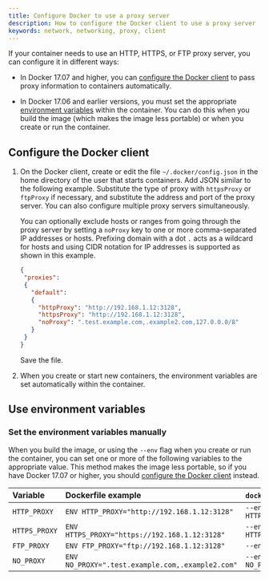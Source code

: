 ```yaml
---
title: Configure Docker to use a proxy server
description: How to configure the Docker client to use a proxy server
keywords: network, networking, proxy, client
---
```


If your container needs to use an HTTP, HTTPS, or FTP proxy server, you can
configure it in different ways:

- In Docker 17.07 and higher, you can
  [configure the Docker client](#configure-the-docker-client) to pass
  proxy information to containers automatically.

- In Docker 17.06 and earlier versions, you must set the appropriate
  [environment variables](#use-environment-variables)
  within the container. You can do this when you build the image (which makes
  the image less portable) or when you create or run the container.

## Configure the Docker client

1.  On the Docker client, create or edit the file `~/.docker/config.json` in the
    home directory of the user that starts containers. Add JSON similar to the
    following example. Substitute the type of proxy with `httpsProxy` or `ftpProxy` if necessary, and substitute the address and port of the proxy server. You can also configure multiple proxy servers simultaneously.

    You can optionally exclude hosts or ranges from going through the proxy
    server by setting a `noProxy` key to one or more comma-separated IP
    addresses or hosts. Prefixing domain with a dot `.` acts as a wildcard for hosts and using CIDR notation for IP addresses is supported as
    shown in this example.

    ```json
    {
     "proxies":
     {
       "default":
       {
         "httpProxy": "http://192.168.1.12:3128",
         "httpsProxy": "http://192.168.1.12:3128",
         "noProxy": ".test.example.com,.example2.com,127.0.0.0/8"
       }
     }
    }
    ```

    Save the file.

 2. When you create or start new containers, the environment variables are
    set automatically within the container.

## Use environment variables

### Set the environment variables manually

When you build the image, or using the `--env` flag when you create or run the
container, you can set one or more of the following variables to the appropriate
value. This method makes the image less portable, so if you have Docker 17.07
or higher, you should [configure the Docker client](#configure-the-docker-client)
instead.

| Variable      | Dockerfile example                                | `docker run` example                                |
|:--------------|:--------------------------------------------------|:----------------------------------------------------|
| `HTTP_PROXY`  | `ENV HTTP_PROXY="http://192.168.1.12:3128"`       | `--env HTTP_PROXY="http://192.168.1.12:3128"`       |
| `HTTPS_PROXY` | `ENV HTTPS_PROXY="https://192.168.1.12:3128"`     | `--env HTTPS_PROXY="https://192.168.1.12:3128"`     |
| `FTP_PROXY`   | `ENV FTP_PROXY="ftp://192.168.1.12:3128"`         | `--env FTP_PROXY="ftp://192.168.1.12:3128"`         |
| `NO_PROXY`    | `ENV NO_PROXY=".test.example.com,.example2.com"`  | `--env NO_PROXY=".test.example.com,.example2.com"`  |
